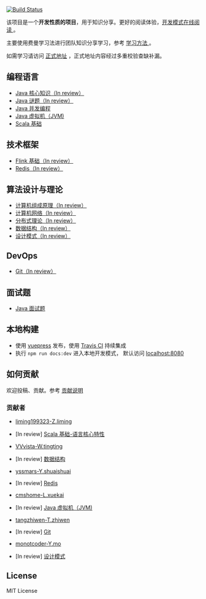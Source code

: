 [![Build Status](https://travis-ci.org/GourdErwa/review-notes-dev.svg?branch=master)](https://travis-ci.org/GourdErwa/review-notes-dev)

该项目是一个**开发性质的项目**，用于知识分享。更好的阅读体验，[开发模式在线阅读 ](http://dev.review-notes.top/)。  

主要使用费曼学习法进行团队知识分享学习，参考 [学习方法 ](/about/学习方法.md)。 

如需学习请访问 [正式地址](http://review-notes.top/) ，正式地址内容经过多重校验查缺补漏。

## 编程语言
* [Java 核心知识（In review） ](/language/java-core/)
* [Java 谜题（In review）](/language/java-puzzle/)
* [Java 并发编程](/language/java-concurrency/)
* [Java 虚拟机（JVM)](/language/java-jvm/)
* [Scala 基础](/language/scala-basis/)

## 技术框架
* [Flink 基础（In review） ](/framework/flink-basis/)
* [Redis（In review） ](/framework/redis/)

## 算法设计与理论
* [计算机组成原理（In review） ](/algorithm/computer-theory/)
* [计算机网络（In review） ](/algorithm/network/)
* [分布式理论（In review） ](/algorithm/distributed-theory/)
* [数据结构（In review） ](/algorithm/data-structures/)
* [设计模式（In review） ](/algorithm/design-patterns/)

## DevOps
* [Git（In review） ](/devops/git/)

## 面试题
* [Java 面试题](/interview/java/)

## 本地构建
- 使用 [vuepress](https://vuepress.vuejs.org/) 发布，使用 [Travis CI](https://travis-ci.org/GourdErwa/review-notes-dev) 持续集成
- 执行 `npm run docs:dev` 进入本地开发模式， 默认访问 [localhost:8080](http://localhost:8080/ )

## 如何贡献
欢迎投稿、贡献。参考 [贡献说明 ](/about/贡献说明.md)

### 贡献者
- [liming199323-Z.liming](https://github.com/liming199323)
* [In review]   [Scala 基础-语言核心特性 ](/language/scala-basis/)
- [VVvista-W.tingting](https://github.com/VVvista) 
* [In review]   [数据结构 ](/algorithm/data-structures/)
- [yssmars-Y.shuaishuai](https://github.com/yssmars) 
* [In review]   [Redis ](/framework/redis/)
- [cmshome-L.xuekai](https://github.com/cmshome) 
* [In review]   [Java 虚拟机（JVM) ](/language/java-jvm/) 
- [tangzhiwen-T.zhiwen](https://github.com/tangzhiwen) 
* [In review]   [Git ](/devops/git/)
- [monotcoder-Y.mo](https://github.com/monotcoder)   
* [In review]   [设计模式 ](/algorithm/design-patterns/) 
## License
MIT License


